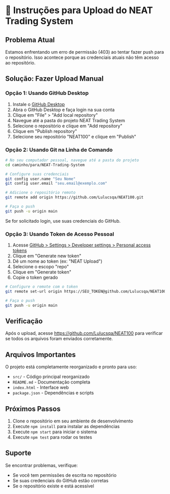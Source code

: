 # 🚀 Instruções para Upload do NEAT Trading System

## Problema Atual
Estamos enfrentando um erro de permissão (403) ao tentar fazer push para o repositório. Isso acontece porque as credenciais atuais não têm acesso ao repositório.

## Solução: Fazer Upload Manual

### Opção 1: Usando GitHub Desktop
1. Instale o [GitHub Desktop](https://desktop.github.com/)
2. Abra o GitHub Desktop e faça login na sua conta
3. Clique em "File" > "Add local repository"
4. Navegue até a pasta do projeto NEAT Trading System
5. Selecione o repositório e clique em "Add repository"
6. Clique em "Publish repository"
7. Selecione seu repositório "NEAT100" e clique em "Publish"

### Opção 2: Usando Git na Linha de Comando

```bash
# No seu computador pessoal, navegue até a pasta do projeto
cd caminho/para/NEAT-Trading-System

# Configure suas credenciais
git config user.name "Seu Nome"
git config user.email "seu.email@exemplo.com"

# Adicione o repositório remoto
git remote add origin https://github.com/Lulucsqa/NEAT100.git

# Faça o push
git push -u origin main
```

Se for solicitado login, use suas credenciais do GitHub.

### Opção 3: Usando Token de Acesso Pessoal

1. Acesse [GitHub > Settings > Developer settings > Personal access tokens](https://github.com/settings/tokens)
2. Clique em "Generate new token"
3. Dê um nome ao token (ex: "NEAT Upload")
4. Selecione o escopo "repo"
5. Clique em "Generate token"
6. Copie o token gerado

```bash
# Configure o remote com o token
git remote set-url origin https://SEU_TOKEN@github.com/Lulucsqa/NEAT100.git

# Faça o push
git push -u origin main
```

## Verificação

Após o upload, acesse https://github.com/Lulucsqa/NEAT100 para verificar se todos os arquivos foram enviados corretamente.

## Arquivos Importantes

O projeto está completamente reorganizado e pronto para uso:

- `src/` - Código principal reorganizado
- `README.md` - Documentação completa
- `index.html` - Interface web
- `package.json` - Dependências e scripts

## Próximos Passos

1. Clone o repositório em seu ambiente de desenvolvimento
2. Execute `npm install` para instalar as dependências
3. Execute `npm start` para iniciar o sistema
4. Execute `npm test` para rodar os testes

## Suporte

Se encontrar problemas, verifique:
- Se você tem permissões de escrita no repositório
- Se suas credenciais do GitHub estão corretas
- Se o repositório existe e está acessível